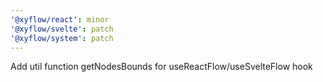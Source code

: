 ```yaml
---
'@xyflow/react': minor
'@xyflow/svelte': patch
'@xyflow/system': patch
---
```


Add util function getNodesBounds for useReactFlow/useSvelteFlow hook
